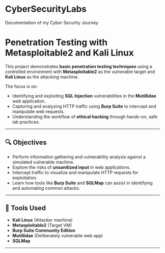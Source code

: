 # CyberSecurityLabs
Documentation of my Cyber Security Journey

# Penetration Testing with Metasploitable2 and Kali Linux

This project demonstrates **basic penetration testing techniques** using a controlled environment with **Metasploitable2** as the vulnerable target and **Kali Linux** as the attacking machine.

The focus is on:

- Identifying and exploiting **SQL Injection** vulnerabilities in the **Mutillidae** web application.
- Capturing and analyzing HTTP traffic using **Burp Suite** to intercept and manipulate web requests.
- Understanding the workflow of **ethical hacking** through hands-on, safe lab practices.

---

## 🔍 Objectives

- Perform information gathering and vulnerability analysis against a simulated vulnerable machine.
- Explore the risks of **unsanitized input** in web applications.
- Intercept traffic to visualize and manipulate HTTP requests for exploitation.
- Learn how tools like **Burp Suite** and **SQLMap** can assist in identifying and automating common attacks.

---

## 🧰 Tools Used

- **Kali Linux** (Attacker machine)
- **Metasploitable2** (Target VM)
- **Burp Suite Community Edition**
- **Mutillidae** (Deliberately vulnerable web app)
- **SQLMap**

---
